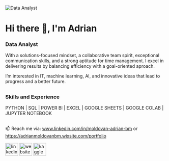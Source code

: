 ![Data Analyst](https://img.freepik.com/premium-photo/candid-business-team-discussing-cash-flow-strategies-modern-office-collaborative-financial-pl_980716-742182.jpg?w=1380)
# Hi there 👋, I'm Adrian 
### Data Analyst
With a solutions-focused mindset, a collaborative team spirit, exceptional communication skills, and a strong aptitude for time management. I excel in delivering results by balancing efficiency with a goal-oriented aproach.

I’m interested in IT, machine learning, AI, and innovative ideas that lead to progress and a better future.
##
### Skills and Experience
PYTHON | SQL | POWER BI | EXCEL | GOOGLE SHEETS | GOOGLE COLAB | JUPYTER NOTEBOOK
##
📫 Reach me via: www.linkedin.com/in/moldovan-adrian-bm or https://adrianmoldovanbm.wixsite.com/portfolio 

[<img src='https://cdn.jsdelivr.net/npm/simple-icons@3.0.1/icons/linkedin.svg' alt='linkedin' height='40'>](https://www.linkedin.com/in/moldovan-adrian-bm)  [<img src='https://cdn.jsdelivr.net/npm/simple-icons@3.0.1/icons/icloud.svg' alt='website' height='40'>](https://adrianmoldovanbm.wixsite.com/portfolio)  [<img src='https://cdn.jsdelivr.net/npm/simple-icons@3.0.1/icons/kaggle.svg' alt='kaggle' height='40'>](https://www.kaggle.com/adrianmoldovanbm)  






